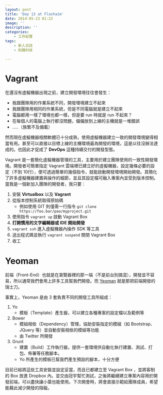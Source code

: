 ```yaml
---
layout: post
title: 'Day 13 at Flashaim'
date: 2014-05-23 01:23
image: ''
description: ''
categories:
    - 工作紀實
tags:
    - 新人日誌
    - 知識科技
 
---
```

# Vagrant 
在還沒有虛擬機器出現之前，建立開發環境往往會發生：
+ 我跟團隊用的作業系統不同，開發環境建立不起來
+ 我跟團隊用相同的作業系統，但是不同電腦就是建立不起來
+ 電腦都用一樣了環境也都一樣，但是要 run 時就是 run 不起來？
+ 在每個人的電腦上執行都沒問題，偏偏放到上線的主機就是一堆錯誤
+ .....（族繁不及備載）

然而現在虛擬機器相關軟體已十分成熟，使用虛擬機器建立一致的開發環境變得相當有用。甚至可以直接以目標上線的主機環境最為開發的環境，這是以往沒辦法達成的。也因此才促成了 **DevOps** 這種持續交付的開發型態。

Vagrant 是一套簡化虛擬機器管理的工具，主要用於建立團隊使用的一致性開發環境。開發者可簡單指定 Vagrant 雲端裡已建立好的虛擬機器，設定幾條必要的設定（不到 10行），便可透過簡單的幾個指令，就能啟動開發環境開始開發。其簡化了許多虛擬機器建置與操作的細節，並且其設定檔可融入專案內並受到版本控制。當我是一個新加入團隊的開發者，我只要：
1. 安裝 **Virtualbox** 以及 **Vagrant**
1. 從版本控制系統取得原始碼
    + 例如使用 GIT 則僅需一行指令 `git clone https://foo.bar/pao/myproject.git`
1. 使用指令 `vagrant up` 啟動 Vagrant Box
1. **打開慣用的文字編輯器或 IDE 開始開發**
1.  `vagrant ssh` 進入虛擬機器內操作 SDK 等工具
1. 送出程式碼並執行 `vagrant suspend` 關閉 Vagrant Box
1. 收工

# Yeoman
前端（Front-End）也就是在瀏覽器裡的那一端（不是前台別搞混），開發並不容易，所以通常我們會用上許多工具幫我們開發。而 [Yeoman](http://yeoman.io/) 就是那把前端開發的瑞士刀。

事實上，Yeoman 是由 3 套負責不同的開發工具所組成：
1. Yo
    + 模板（Template）產生器，可以建立各種專案的設定檔以及範例等
1. Bower
    + 模組相依（Dependency）管理，協助安裝指定的模組（如 Bootstrap、JQuery 等）並自動安裝相依的模組等功能
    + 由 Twitter 所開發
1. Grunt
    + 建置（Build）工作執行器，提供一套環境供自動化執行建置、測試、打包、佈署等任務腳本。
    + Yo 所產生的模板已幫我們產生預設的腳本，十分方便
    
目前已經將這些工具安裝並設定妥當，而且已都建立至 Vagrant Box ，並將客制的 Box 放進 Dropbox 內。並交由冠宇幫忙測試，之後將繼續建立專案內容用於開發前端，可以盡快讓小葉也能使用。下次開會時，將會直接示範給團隊成員，希望能藉此減少開發的阻礙。
	
